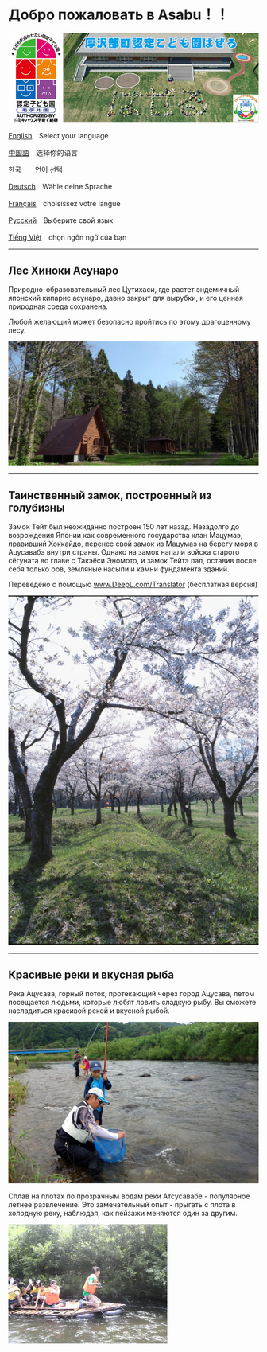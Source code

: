 # Добро пожаловать в Asabu！！

![hazeru](fig/hazeru.jpg)



[English](/home/ishii/ドキュメント/01アーカイブ/02プレゼンテーション資料/210830政策コンペ発表/Assabu_HTML_sample/English.html)　Select your language

[中国語](/home/ishii/ドキュメント/01アーカイブ/02プレゼンテーション資料/210830政策コンペ発表/Assabu_HTML_sample/Chinese.html)　选择你的语言

[한국](/home/ishii/ドキュメント/01アーカイブ/02プレゼンテーション資料/210830政策コンペ発表/Assabu_HTML_sample/Korea.html)　　언어 선택

[Deutsch](/home/ishii/ドキュメント/01アーカイブ/02プレゼンテーション資料/210830政策コンペ発表/Assabu_HTML_sample/German.html)　Wähle deine Sprache

[Français](/home/ishii/ドキュメント/01アーカイブ/02プレゼンテーション資料/210830政策コンペ発表/Assabu_HTML_sample/France.html)　choisissez votre langue

[Русский](/home/ishii/ドキュメント/01アーカイブ/02プレゼンテーション資料/210830政策コンペ発表/Assabu_HTML_sample/Russ.html)　Выберите свой язык

[Tiếng Việt](/home/ishii/ドキュメント/01アーカイブ/02プレゼンテーション資料/210830政策コンペ発表/Assabu_HTML_sample/vietnum.html)　chọn ngôn ngữ của bạn

------

## Лес Хиноки Асунаро

Природно-образовательный лес Цутихаси, где растет эндемичный японский кипарис асунаро, давно закрыт для вырубки, и его ценная природная среда сохранена.

Любой желающий может безопасно пройтись по этому драгоценному лесу.

![hazeru](fig/rekumori01.JPG)



------

## Таинственный замок, построенный из голубизны

Замок Тейт был неожиданно построен 150 лет назад. Незадолго до возрождения Японии как современного государства клан Мацумаэ, правивший Хоккайдо, перенес свой замок из Мацумаэ на берегу моря в Ацусавабэ внутри страны. Однако на замок напали войска старого сёгуната во главе с Такэёси Эномото, и замок Тейтэ пал, оставив после себя только ров, земляные насыпи и камни фундамента зданий.

Переведено с помощью www.DeepL.com/Translator (бесплатная версия)

![hazeru](fig/tatejou.jpg)





------

## Красивые реки и вкусная рыба

Река Ацусава, горный поток, протекающий через город Ацусава, летом посещается людьми, которые любят ловить сладкую рыбу. Вы сможете насладиться красивой рекой и вкусной рыбой.

![hazeru](fig/ayu.JPG)



Сплав на плотах по прозрачным водам реки Атсусавабе - популярное летнее развлечение. Это замечательный опыт - прыгать с плота в холодную реку, наблюдая, как пейзажи меняются один за другим.

![hazeru](fig/イカダ下り.jpg)
